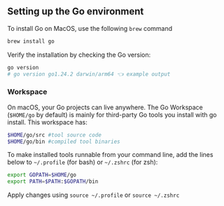## Setting up the Go environment
To install Go on MacOS, use the following `brew` command

```sh
brew install go
```

Verify the installation by checking the Go version:

```sh
go version 
# go version go1.24.2 darwin/arm64 👈 example output
```

### Workspace
On macOS, your Go projects can live anywhere. The Go Workspace (`$HOME/go` by default) is mainly for third-party Go tools you install with go install.
This workspace has:

```sh
$HOME/go/src #tool source code
$HOME/go/bin #compiled tool binaries
```
To make installed tools runnable from your command line, add the lines below to `~/.profile` (for bash) or `~/.zshrc` (for zsh):

```sh
export GOPATH=$HOME/go
export PATH=$PATH:$GOPATH/bin
```

Apply changes using `source ~/.profile` or `source ~/.zshrc`